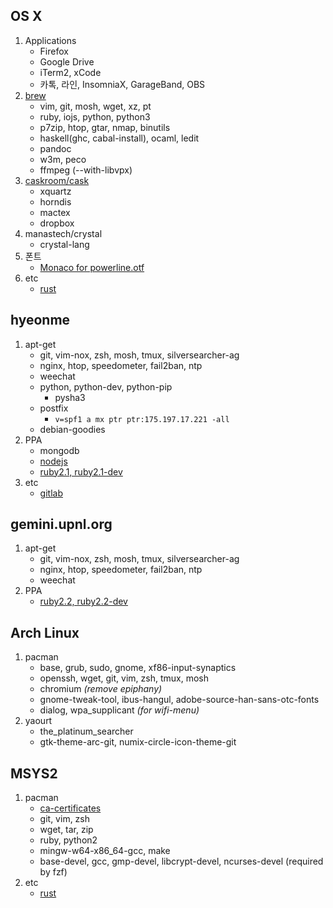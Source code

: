 OS X
--------
1.  Applications
    * Firefox
    * Google Drive
    * iTerm2, xCode
    * 카톡, 라인, InsomniaX, GarageBand, OBS
1.  [brew](http://brew.sh)
    * vim, git, mosh, wget, xz, pt
    * ruby, iojs, python, python3
    * p7zip, htop, gtar, nmap, binutils
    * haskell(ghc, cabal-install), ocaml, ledit
    * pandoc
    * w3m, peco
    * ffmpeg (--with-libvpx)
1.  [caskroom/cask](http://caskroom.io)
    * xquartz
    * horndis
    * mactex
    * dropbox
1.  manastech/crystal
    * crystal-lang
1.  폰트
    * [Monaco for powerline.otf](https://gist.github.com/baopham/1838072)
1.  etc
    * [rust][]

hyeonme
--------
1.  apt-get
    * git, vim-nox, zsh, mosh, tmux, silversearcher-ag
    * nginx, htop, speedometer, fail2ban, ntp
    * weechat
    * python, python-dev, python-pip
      * pysha3
    * postfix
      * `v=spf1 a mx ptr ptr:175.197.17.221 -all`
    * debian-goodies
1.  PPA
    * mongodb
    * [nodejs](https://github.com/joyent/node/wiki/Installing-Node.js-via-package-manager#debian-and-ubuntu-based-linux-distributions)
    * [ruby2.1, ruby2.1-dev](https://www.brightbox.com/docs/ruby/ubuntu/)
1.  etc
    * [gitlab](https://github.com/gitlabhq/gitlabhq/blob/master/doc/install/installation.md)

gemini.upnl.org
--------
1.  apt-get
    * git, vim-nox, zsh, mosh, tmux, silversearcher-ag
    * nginx, htop, speedometer, fail2ban, ntp
    * weechat
1.  PPA
    * [ruby2.2, ruby2.2-dev](https://www.brightbox.com/docs/ruby/ubuntu/)

Arch Linux
--------
1.  pacman
    * base, grub, sudo, gnome, xf86-input-synaptics
    * openssh, wget, git, vim, zsh, tmux, mosh
    * chromium *(remove epiphany)*
    * gnome-tweak-tool, ibus-hangul, adobe-source-han-sans-otc-fonts
    * dialog, wpa_supplicant *(for wifi-menu)*
1.  yaourt
    * the_platinum_searcher
    * gtk-theme-arc-git, numix-circle-icon-theme-git

MSYS2
--------
1.  pacman
    * [ca-certificates][ca]
    * git, vim, zsh
    * wget, tar, zip
    * ruby, python2
    * mingw-w64-x86_64-gcc, make
    * base-devel, gcc, gmp-devel, libcrypt-devel, ncurses-devel (required by fzf)
1.  etc
    * [rust][]

[ca]: http://qiita.com/7shi/items/894fdd849658880bf6c9
[rust]: http://doc.rust-lang.org/book/installing-rust.html
